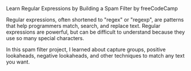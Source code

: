 Learn Regular Expressions by Building a Spam Filter by freeCodeCamp

Regular expressions, often shortened to "regex" or "regexp", are patterns that help programmers match, search, and replace text. Regular expressions are powerful, but can be difficult to understand because they use so many special characters.

In this spam filter project, I learned about capture groups, positive lookaheads, negative lookaheads, and other techniques to match any text you want.
